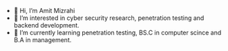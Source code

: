 - 👋 Hi, I’m Amit Mizrahi
- 👀 I’m interested in cyber security research, penetration testing and backend development.
- 🌱 I’m currently learning penetration testing, BS.C in computer scince and B.A in management.
